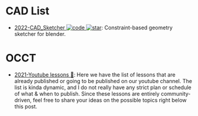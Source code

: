 # CAD List

- [2022-CAD_Sketcher ![code](https://ng-tech.icu/assets/code.svg) ![star](https://img.shields.io/github/stars/hlorus/CAD_Sketcher)](https://github.com/hlorus/CAD_Sketcher): Constraint-based geometry sketcher for blender.

# OCCT

- [2021-Youtube lessons 🎥](http://analysissitus.org/forum/index.php?threads/youtube-lessons.3/): Here we have the list of lessons that are already published or going to be published on our youtube channel. The list is kinda dynamic, and I do not really have any strict plan or schedule of what & when to publish. Since these lessons are entirely community-driven, feel free to share your ideas on the possible topics right below this post.
